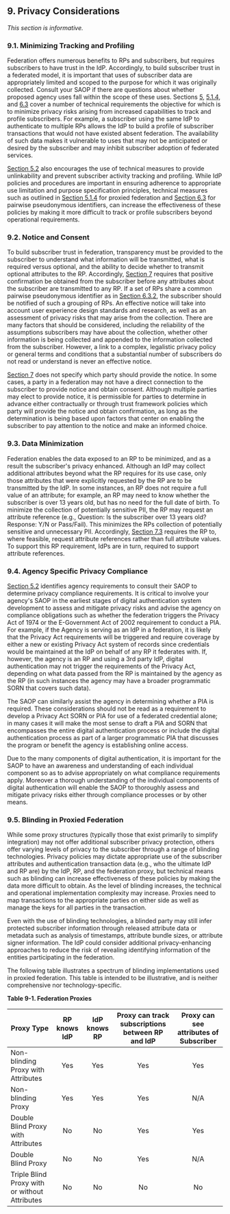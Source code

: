 <div class="breaker"></div>
<a name="privacy"></a>

## <a name="privacy-section-header"></a> 9. Privacy Considerations

*This section is informative.*

### 9.1. Minimizing Tracking and Profiling

Federation offers numerous benefits to RPs and subscribers, but requires subscribers to have trust in the IdP. Accordingly, to build subscriber trust in a federated model, it is important that uses of subscriber data are appropriately limited and scoped to the purpose for which it was originally collected. Consult your SAOP if there are questions about whether proposed agency uses fall within the scope of these uses. Sections [5](#federation), [5.1.4](#proxied), and [6.3](#ppi) cover a number of technical requirements the objective for which is to minimize privacy risks arising from increased capabilities to track and profile subscribers. For example, a subscriber using the same IdP to authenticate to multiple RPs allows the IdP to build a profile of subscriber transactions that would not have existed absent federation. The availability of such data makes it vulnerable to uses that may not be anticipated or desired by the subscriber and may inhibit subscriber adoption of federated services.

[Section 5.2](#privacy-reqs) also encourages the use of technical measures to provide unlinkability and prevent subscriber activity tracking and profiling. While IdP policies and procedures are important in ensuring adherence to appropriate use limitation and purpose specification principles, technical measures such as outlined in [Section 5.1.4](#proxied) for proxied federation and [Section 6.3](#ppi) for pairwise pseudonymous identifiers, can increase the effectiveness of these policies by making it more difficult to track or profile subscribers beyond operational requirements.


### <a name="notice"></a> 9.2. Notice and Consent

To build subscriber trust in federation, transparency must be provided to the subscriber to understand what information will be transmitted, what is required versus optional, and the ability to decide whether to transmit optional attributes to the RP. Accordingly, [Section 7](#presentation) requires that positive confirmation be obtained from the subscriber before any attributes about the subscriber are transmitted to any RP.  If a set of RPs share a common pairwise pseudonymous identifier as in [Section 6.3.2](#ppi-gen), the subscriber should be notified of such a grouping of RPs. An effective notice will take into account user experience design standards and research, as well as an assessment of privacy risks that may arise from the collection. There are many factors that should be considered, including the reliability of the assumptions subscribers may have about the collection, whether other information is being collected and appended to the information collected from the subscriber. However, a link to a complex, legalistic privacy policy or general terms and conditions that a substantial number of subscribers do not read or understand is never an effective notice. 

[Section 7](#presentation) does not specify which party should provide the notice. In some cases, a party in a federation may not have a direct connection to the subscriber to provide notice and obtain consent. Although multiple parties may elect to provide notice, it is permissible for parties to determine in advance either contractually or through trust framework policies which party will provide the notice and obtain confirmation, as long as the determination is being based upon factors that center on enabling the subscriber to pay attention to the notice and make an informed choice.

### <a name="minimization"></a> 9.3. Data Minimization

Federation enables the data exposed to an RP to be minimized, and as a result the subscriber's privacy enhanced. Although an IdP may collect additional attributes beyond what the RP requires for its use case, only those attributes that were explicitly requested by the RP are to be transmitted by the IdP. In some instances, an RP does not require a full value of an attribute; for example, an RP may need to know whether the subscriber is over 13 years old, but has no need for the full date of birth. To minimize the collection of potentially sensitive PII, the RP may request an attribute reference (e.g., Question: Is the subscriber over 13 years old? Response: Y/N or Pass/Fail).  This minimizes the RPs collection of potentially sensitive and unnecessary PII.  Accordingly, [Section 7.3](#protecting-information) requires the RP to, where feasible, request attribute references rather than full attribute values.  To support this RP requirement, IdPs are in turn, required to support attribute references.

### 9.4. Agency Specific Privacy Compliance 

[Section 5.2](#privacy-reqs) identifies agency requirements to consult their SAOP to determine privacy compliance requirements. It is critical to involve your agency's SAOP in the earliest stages of digital authentication system development to assess and mitigate privacy risks and advise the agency on compliance obligations such as whether the federation triggers the Privacy Act of 1974 or the E-Government Act of 2002 requirement to conduct a PIA.  For example, if the Agency is serving as an IdP in a federation, it is likely that the Privacy Act requirements will be triggered and require coverage by either a new or existing Privacy Act system of records since credentials would be maintained at the IdP on behalf of any RP it federates with.  If, however, the agency is an RP and using a 3rd party IdP, digital authentication may not trigger the requirements of the Privacy Act, depending on what data passed from the RP is maintained by the agency as the RP (in such instances the agency may have a broader programmatic SORN that covers such data).

The SAOP can similarly assist the agency in determining whether a PIA is required. These considerations should not be read as a requirement to develop a Privacy Act SORN or PIA for use of a federated credential alone; in many cases it will make the most sense to draft a PIA and SORN that encompasses the entire digital authentication process or include the digital authentication process as part of a larger programmatic PIA that discusses the program or benefit the agency is establishing online access.

Due to the many components of digital authentication, it is important for the SAOP to have an awareness and understanding of each individual component so as to advise appropriately on what compliance requirements apply. Moreover a thorough understanding of the individual components of digital authentication will enable the SAOP to thoroughly assess and mitigate privacy risks either through compliance processes or by other means.


### 9.5. <a name="blinding"></a>Blinding in Proxied Federation

While some proxy structures (typically those that exist primarily to simplify integration) may not offer additional subscriber privacy protection, others offer varying levels of privacy to the subscriber through a range of blinding technologies. Privacy policies may dictate appropriate use of the subscriber attributes and authentication transaction data (e.g., who the ultimate IdP and RP are) by the IdP, RP, and the federation proxy, but technical means such as blinding can increase effectiveness of these policies by making the data more difficult to obtain. As the level of blinding increases, the technical and operational implementation complexity may increase. Proxies need to map transactions to the appropriate parties on either side as well as manage the keys for all parties in the transaction.

Even with the use of blinding technologies, a blinded party may still infer protected subscriber information through released attribute data or metadata such as analysis of timestamps, attribute bundle sizes, or attribute signer information. The IdP could consider additional privacy-enhancing approaches to reduce the risk of revealing identifying information of the entities participating in the federation.


The following table illustrates a spectrum of blinding implementations used in proxied federation. This table is intended to be illustrative, and is neither comprehensive nor technology-specific.

<div class="text-center" markdown="1">

**Table 9-1. Federation Proxies**

</div>


|Proxy Type|RP knows IdP|IdP knows RP|Proxy can track subscriptions between RP and IdP|Proxy can see attributes of Subscriber|
|---|:---:|:---:|:---:|:---:|
|Non-blinding Proxy with Attributes|Yes|Yes|Yes|Yes|
|Non-blinding Proxy|Yes|Yes|Yes|N/A|
|Double Blind Proxy with Attributes|No|No|Yes|Yes|
|Double Blind Proxy|No|No|Yes|N/A|
|Triple Blind Proxy with or without Attributes|No|No|No|No|


